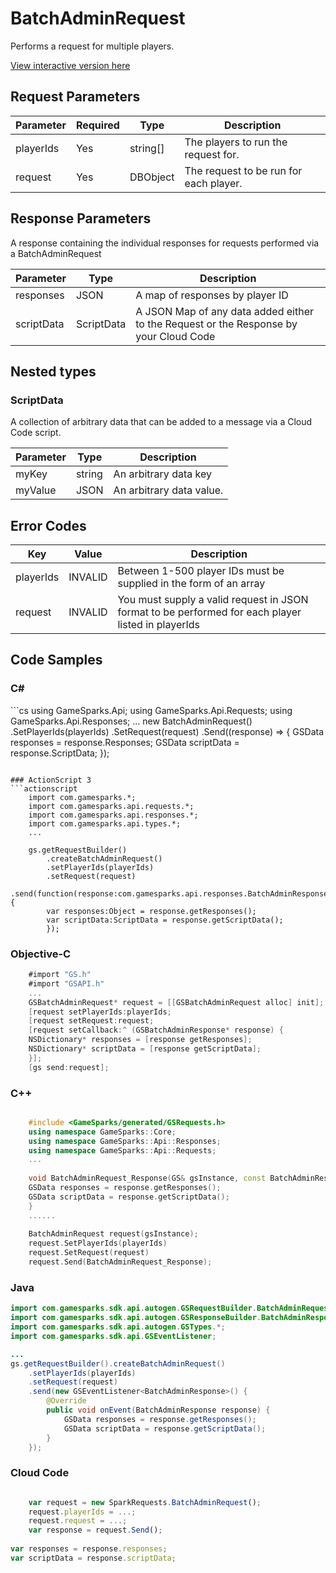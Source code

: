 
# BatchAdminRequest


Performs a request for multiple players.


<a href="https://api.gamesparks.net/#batchadminrequest" target="_gsapi">View interactive version here</a>

## Request Parameters

Parameter | Required | Type | Description
--------- | -------- | ---- | -----------
playerIds | Yes | string[] | The players to run the request for.
request | Yes | DBObject | The request to be run for each player.

## Response Parameters


A response containing the individual responses for requests performed via a BatchAdminRequest

Parameter | Type | Description
--------- | ---- | -----------
responses | JSON | A map of responses by player ID
scriptData | ScriptData | A JSON Map of any data added either to the Request or the Response by your Cloud Code

## Nested types

### ScriptData

A collection of arbitrary data that can be added to a message via a Cloud Code script.

Parameter | Type | Description
--------- | ---- | -----------
myKey | string | An arbitrary data key
myValue | JSON | An arbitrary data value.

## Error Codes

Key | Value | Description
--------- | ----------- | -----------
playerIds | INVALID | Between 1-500 player IDs must be supplied in the form of an array
request | INVALID | You must supply a valid request in JSON format to be performed for each player listed in playerIds

## Code Samples

<h3>C#</h3>
```cs
	using GameSparks.Api;
	using GameSparks.Api.Requests;
	using GameSparks.Api.Responses;
	...
	new BatchAdminRequest()
		.SetPlayerIds(playerIds)
		.SetRequest(request)
		.Send((response) => {
		GSData responses = response.Responses; 
		GSData scriptData = response.ScriptData; 
		});

```

### ActionScript 3
```actionscript
	import com.gamesparks.*;
	import com.gamesparks.api.requests.*;
	import com.gamesparks.api.responses.*;
	import com.gamesparks.api.types.*;
	...
	
	gs.getRequestBuilder()
	    .createBatchAdminRequest()
		.setPlayerIds(playerIds)
		.setRequest(request)
		.send(function(response:com.gamesparks.api.responses.BatchAdminResponse):void {
		var responses:Object = response.getResponses(); 
		var scriptData:ScriptData = response.getScriptData(); 
		});

```

### Objective-C
```objectivec
	#import "GS.h"
	#import "GSAPI.h"
	...
	GSBatchAdminRequest* request = [[GSBatchAdminRequest alloc] init];
	[request setPlayerIds:playerIds;
	[request setRequest:request;
	[request setCallback:^ (GSBatchAdminResponse* response) {
	NSDictionary* responses = [response getResponses]; 
	NSDictionary* scriptData = [response getScriptData]; 
	}];
	[gs send:request];

```

### C++
```cpp

	#include <GameSparks/generated/GSRequests.h>
	using namespace GameSparks::Core;
	using namespace GameSparks::Api::Responses;
	using namespace GameSparks::Api::Requests;
	...
	
	void BatchAdminRequest_Response(GS& gsInstance, const BatchAdminResponse& response) {
	GSData responses = response.getResponses(); 
	GSData scriptData = response.getScriptData(); 
	}
	......
	
	BatchAdminRequest request(gsInstance);
	request.SetPlayerIds(playerIds)
	request.SetRequest(request)
	request.Send(BatchAdminRequest_Response);
```

### Java
```java
import com.gamesparks.sdk.api.autogen.GSRequestBuilder.BatchAdminRequest;
import com.gamesparks.sdk.api.autogen.GSResponseBuilder.BatchAdminResponse;
import com.gamesparks.sdk.api.autogen.GSTypes.*;
import com.gamesparks.sdk.api.GSEventListener;

...
gs.getRequestBuilder().createBatchAdminRequest()
	.setPlayerIds(playerIds)
	.setRequest(request)
	.send(new GSEventListener<BatchAdminResponse>() {
		@Override
		public void onEvent(BatchAdminResponse response) {
			GSData responses = response.getResponses(); 
			GSData scriptData = response.getScriptData(); 
		}
	});

```

### Cloud Code
```javascript

	var request = new SparkRequests.BatchAdminRequest();
	request.playerIds = ...;
	request.request = ...;
	var response = request.Send();
	
var responses = response.responses; 
var scriptData = response.scriptData; 
```


